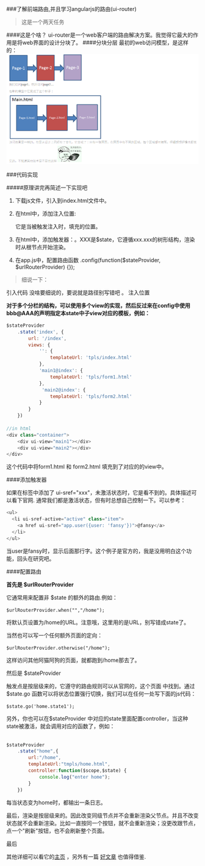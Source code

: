 ###了解前端路由,并且学习angularjs的路由(ui-router)

>这是一个两天任务

####这是个啥？
ui-router是一个web客户端的路由解决方案。我觉得它最大的作用是将web界面的设计分块了。
####分块分层
最初的web访问模型，是这样的：
![ui-router](images/ui-router.png)

###代码实现

#####原理讲完再简述一下实现吧
1. 下载js文件，引入到index.html文件中。

2. 在html中，添加注入位置: <div ui-view="">它是当被触发注入时，填充的位置。

3. 在html中，添加触发器：<ANY ui-sref="XXX">。XXX是$state，它遵循xxx.xxx的树形结构，渲染时从根节点开始渲染。

4. 在app.js中，配置路由函数 .config(function($stateProvider, $urlRouterProvider) {});

>细说一下：

引入代码
没啥要细说的，要说就是路径别写错吧 。
注入位置

**对于多个分栏的结构，可以使用多个view的实现，然后反过来在config中使用bbb@AAA的声明指定本state中子view对应的模板，例如：**
```javascript
$stateProvider
    .state('index', {
        url: '/index',
        views: {
            '': {
                templateUrl: 'tpls/index.html'
            },
            'main1@index': {
                templateUrl: 'tpls/form1.html'
            },
             'main2@index': {
                templateUrl: 'tpls/form2.html'
            }
        }
    })

//in html
<div class="container">
    <div ui-view="main1"></div>
    <div ui-view="main2"></div>
</div>

```
这个代码中将form1.html 和 form2.html 填充到了对应的的view中。

####添加触发器

如果在标签中添加了 ui-sref="xxx"，未激活状态时，它是看不到的。具体描述可以看下官网. 通常我们都是激活状态，但有时总想自己控制一下。可以参考：

```javascript
<ul>
  <li ui-sref-active="active" class="item">
    <a href ui-sref="app.user({user: 'fansy'})">@fansy</a>
  </li>
</ul>

```
当user是fansy时，显示后面那行字。这个例子是官方的，我是没用明白这个功能，回头在研究吧。

####配置路由

**首先是 $urlRouterProvider**

它通常用来配置非 $state 的额外的路由.例如：

`$urlRouterProvider.when("","/home");  `

将默认页设置为/home的URL。注意哦，这里用的是URL，别写错成state了。

当然也可以写一个任何额外页面的定向：

`$urlRouterProvider.otherwise("/home");  `

这样访问其他阿猫阿狗的页面，就都跑到/home那去了。

然后是 $stateProvider

触发点是按层级来的，它遵守的路由规则可以从官网的，这个页面 中找到。通过 $state.go 函数可以将状态位置强行切换，我们可以在任何一处写下面的js代码：

`$state.go('home.state1');  `

另外，你也可以在$stateProvider 中对应的state里面配置controller，当这种state被激活，就会调用对应的函数了，例如：

```javascript

$stateProvider
    .state("home",{
        url:"/home",
        templateUrl:"tmpls/home.html",
        controller:function($scope,$state) {
            console.log("enter home");
        }
    })

```
每当状态变为home时，都输出一条日志。

最后，渲染是按层级来的。因此改变同级节点并不会重新渲染父节点。并且不改变状态就不会重新渲染。比如一直按同一个按钮，就不会重新渲染；没更改跟节点，点一个"刷新"按钮，也不会刷新整个页面。

最后

其他详细可以看它的[主页](https://github.com/angular-ui/ui-router) ，另外有一篇 [好文章](http://www.oschina.net/translate/angularjs-ui-router-nested-routes?print) 也值得借鉴.